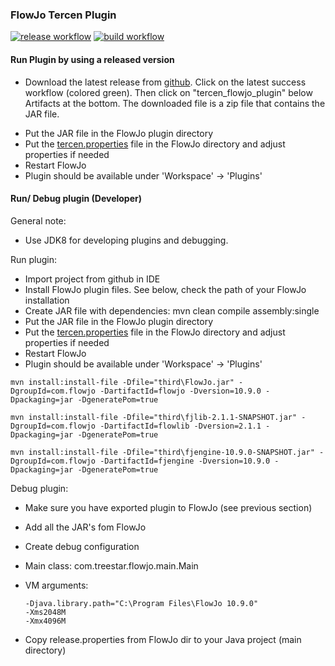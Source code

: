 ### FlowJo Tercen Plugin 

[![release workflow](https://github.com/tercen/flowjo_plugin/workflows/release-workflow/badge.svg)](https://github.com/tercen/flowjo_plugin/actions/workflows/main.yml)
[![build workflow](https://github.com/tercen/flowjo_plugin/workflows/build-test-workflow/badge.svg)](https://github.com/tercen/flowjo_plugin/actions/workflows/tercen-ci.yml)

#### Run Plugin by using a released version

- Download the latest release from [github](https://github.com/tercen/flowjo_plugin/actions/workflows/main.yml). Click on the latest success workflow (colored green). Then click on "tercen_flowjo_plugin" below Artifacts at the bottom. The downloaded file is a zip file that contains the JAR file.
* Put the JAR file in the FlowJo plugin directory
* Put the [tercen.properties](tercen.properties) file in the FlowJo directory and adjust properties if needed
* Restart FlowJo
* Plugin should be available under 'Workspace' -> 'Plugins'

#### Run/ Debug plugin (Developer)

General note:

- Use JDK8 for developing plugins and debugging.

Run plugin:
* Import project from github in IDE
* Install FlowJo plugin files. See below, check the path of your FlowJo installation
* Create JAR file with dependencies: mvn clean compile assembly:single
* Put the JAR file in the FlowJo plugin directory
* Put the [tercen.properties](tercen.properties) file in the FlowJo directory and adjust properties if needed
* Restart FlowJo
* Plugin should be available under 'Workspace' -> 'Plugins'

```
mvn install:install-file -Dfile="third\FlowJo.jar" -DgroupId=com.flowjo -DartifactId=flowjo -Dversion=10.9.0 -Dpackaging=jar -DgeneratePom=true

mvn install:install-file -Dfile="third\fjlib-2.1.1-SNAPSHOT.jar" -DgroupId=com.flowjo -DartifactId=flowlib -Dversion=2.1.1 -Dpackaging=jar -DgeneratePom=true

mvn install:install-file -Dfile="third\fjengine-10.9.0-SNAPSHOT.jar" -DgroupId=com.flowjo -DartifactId=fjengine -Dversion=10.9.0 -Dpackaging=jar -DgeneratePom=true

```

Debug plugin:

* Make sure you have exported plugin to FlowJo (see previous section)
* Add all the JAR's fom FlowJo
* Create debug configuration
* Main class: com.treestar.flowjo.main.Main
* VM arguments:

	```
	-Djava.library.path="C:\Program Files\FlowJo 10.9.0"
	-Xms2048M
	-Xmx4096M
	```
* Copy release.properties from FlowJo dir to your Java project (main directory)
